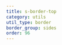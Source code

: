 ```yaml
---
title: s-border-top
category: utils
util_type: border
border_group: sides
order: 96
---
```

<span class="s-border-top"></span>